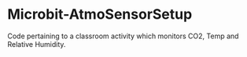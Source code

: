 # Microbit-AtmoSensorSetup
Code pertaining to a classroom activity which monitors CO2, Temp and Relative Humidity. 
